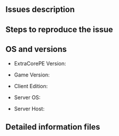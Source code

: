 <!-- Thank you for using ExtraCorePE -->
<!-- These information will be used to improve performance -->
<!-- Please follow the instructions to create a sentence -->
<!-- If you do not provide all the information your issue may be closed -->

<!-- Please describe the detailed information of the problem -->
## Issues description

<!-- Please add procedures to reproduce the issues and help find the issues -->
## Steps to reproduce the issue

<!-- Please describe the result of executing the version command of ExtraCorePE -->
<!-- Most of the info below can be found when starting the Server -->
## OS and versions
<!-- What ExtraCorePE Version are you running -->
* ExtraCorePE Version:

<!-- What Mcpe version are you using -->
* Game Version: 

<!-- Pocket Edition, Windows 10 -->
* Client Edition:

<!-- Windows, Mac, Linux or Other -->
* Server OS:

<!-- Home PC, Paid Hosting, VPS or Other -->
* Server Host:

<!-- If you have information such as crash dump, backtrace, plugin list, please describe the details -->
## Detailed information files
```

